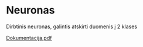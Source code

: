 # Neuronas
Dirbtinis neuronas, galintis atskirti duomenis į 2 klases

[Dokumentacija.pdf](https://github.com/MatasValiunas/Neuronas/files/9880273/Dokumentacija.pdf)
